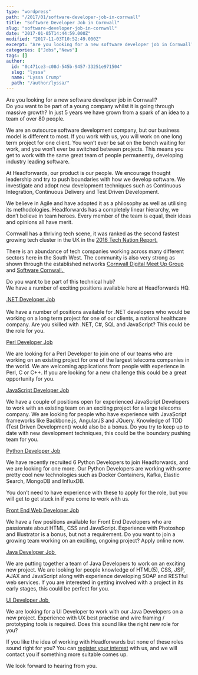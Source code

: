 ```yaml
---
type: "wordpress"
path: "/2017/01/software-developer-job-in-cornwall"
title: "Software Developer Job in Cornwall"
slug: "software-developer-job-in-cornwall"
date: "2017-01-05T14:44:59.000Z"
modified: "2017-11-03T10:52:49.000Z"
excerpt: "Are you looking for a new software developer job in Cornwall? Do you want to be part of a young company whilst it is going through massive growth? In just 5 years we have grown from a spark of an idea to a team of over 80 people. We are an outsource software development company, …"
categories: ["Jobs","News"]
tags: []
author:
  id: "0c471ce3-c08d-545b-9457-33251e971504"
  slug: "lyssa"
  name: "Lyssa Crump"
  path: "/author/lyssa/"
---
```

Are you looking for a new software developer job in Cornwall?  
Do you want to be part of a young company whilst it is going through massive growth? In just 5 years we have grown from a spark of an idea to a team of over 80 people.

We are an outsource software development company, but our business model is different to most. If you work with us, you will work on one long term project for one client. You won’t ever be sat on the bench waiting for work, and you won’t ever be switched between projects. This means you get to work with the same great team of people permanently, developing industry leading software.

At Headforwards, our product is our people. We encourage thought leadership and try to push boundaries with how we develop software. We investigate and adopt new development techniques such as Continuous Integration, Continuous Delivery and Test Driven Development.

We believe in Agile and have adopted it as a philosophy as well as utilising its methodologies. Headforwards has a completely linear hierarchy, we don’t believe in team heroes. Every member of the team is equal, their ideas and opinions all have merit.

Cornwall has a thriving tech scene, it was ranked as the second fastest growing tech cluster in the UK in the [2016 Tech Nation Report.](http://www.techcityuk.com/wp-content/uploads/2016/02/Tech-Nation-2016_FINAL-ONLINE-1.pdf)

There is an abundance of tech companies working across many different sectors here in the South West. The community is also very strong as shown through the established networks [Cornwall Digital Meet Up Group](https://www.meetup.com/Cornwall-Digital/) and [Software Cornwall. ](http://www.softwarecornwall.org/)

Do you want to be part of this technical hub?  
We have a number of exciting positions available here at Headforwards HQ.

[.NET Developer Job  
](https://www.headforwards.com/net-developer-job/)[  
](https://www.headforwards.com/net-developer-job/)We have a number of positions available for .NET developers who would be working on a long term project for one of our clients, a national healthcare company. Are you skilled with .NET, C#, SQL and JavaScript? This could be the role for you.

[Perl Developer Job  
](https://www.headforwards.com/perl-developer-job/)

We are looking for a Perl Developer to join one of our teams who are working on an existing project for one of the largest telecoms companies in the world. We are welcoming applications from people with experience in Perl, C or C++. If you are looking for a new challenge this could be a great opportunity for you.

[JavaScript Developer Job](https://www.headforwards.com/javascript-developer-job/)

We have a couple of positions open for experienced JavaScript Developers to work with an existing team on an exciting project for a large telecoms company. We are looking for people who have experience with JavaScript frameworks like Backbone.js, AngularJS and JQuery. Knowledge of TDD (Test Driven Development) would also be a bonus. Do you try to keep up to date with new development techniques, this could be the boundary pushing team for you.

[Python Developer Job](https://www.headforwards.com/python-developer-job/)

We have recently recruited 6 Python Developers to join Headforwards, and we are looking for one more. Our Python Developers are working with some pretty cool new technologies such as Docker Containers, Kafka, Elastic Search, MongoDB and InfluxDB.

You don’t need to have experience with these to apply for the role, but you will get to get stuck in if you come to work with us.

[Front End Web Developer Job](https://www.headforwards.com/front-end-web-developer-job/)

We have a few positions available for Front End Developers who are passionate about HTML, CSS and JavaScript. Experience with Photoshop and Illustrator is a bonus, but not a requirement. Do you want to join a growing team working on an exciting, ongoing project? Apply online now.

[Java Developer Job ](https://www.headforwards.com/java-developer-job/)

We are putting together a team of Java Developers to work on an exciting new project. We are looking for people knowledge of HTML(5), CSS, JSP, AJAX and JavaScript along with experience developing SOAP and RESTful web services. If you are interested in getting involved with a project in its early stages, this could be perfect for you.

[UI Developer Job ](https://www.headforwards.com/ui-developer-job/)

We are looking for a UI Developer to work with our Java Developers on a new project. Experience with UX best practise and wire framing / prototyping tools is required. Does this sound like the right new role for you?

If you like the idea of working with Headforwards but none of these roles sound right for you? You can [register your interest](https://www.headforwards.com/careers/application-form/) with us, and we will contact you if something more suitable comes up.

We look forward to hearing from you.
